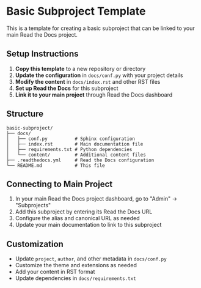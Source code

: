 # Basic Subproject Template

This is a template for creating a basic subproject that can be linked to your main Read the Docs project.

## Setup Instructions

1. **Copy this template** to a new repository or directory
2. **Update the configuration** in `docs/conf.py` with your project details
3. **Modify the content** in `docs/index.rst` and other RST files
4. **Set up Read the Docs** for this subproject
5. **Link it to your main project** through Read the Docs dashboard

## Structure

```
basic-subproject/
├── docs/
│   ├── conf.py          # Sphinx configuration
│   ├── index.rst        # Main documentation file
│   ├── requirements.txt # Python dependencies
│   └── content/         # Additional content files
├── .readthedocs.yml     # Read the Docs configuration
└── README.md            # This file
```

## Connecting to Main Project

1. In your main Read the Docs project dashboard, go to "Admin" → "Subprojects"
2. Add this subproject by entering its Read the Docs URL
3. Configure the alias and canonical URL as needed
4. Update your main documentation to link to this subproject

## Customization

- Update `project`, `author`, and other metadata in `docs/conf.py`
- Customize the theme and extensions as needed
- Add your content in RST format
- Update dependencies in `docs/requirements.txt`
